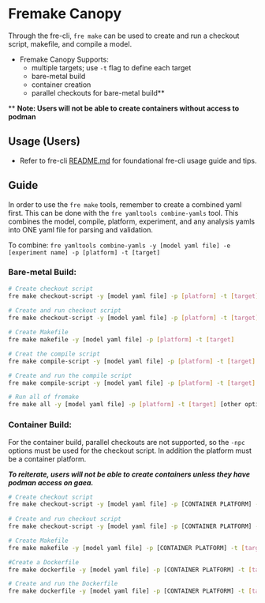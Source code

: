# **Fremake Canopy**
Through the fre-cli, `fre make` can be used to create and run a checkout script, makefile, and compile a model.

* Fremake Canopy Supports:
   - multiple targets; use `-t` flag to define each target
   - bare-metal build
   - container creation
   - parallel checkouts for bare-metal build**

** **Note: Users will not be able to create containers without access to podman**

## **Usage (Users)**
* Refer to fre-cli [README.md](https://github.com/NOAA-GFDL/fre-cli/blob/main/README.md) for foundational fre-cli usage guide and tips.

## Guide
In order to use the `fre make` tools, remember to create a combined yaml first. This can be done with the `fre yamltools combine-yamls` tool. This combines the model, compile, platform, experiment, and any analysis yamls into ONE yaml file for parsing and validation. 

To combine: 
`fre yamltools combine-yamls -y [model yaml file] -e [experiment name] -p [platform] -t [target]`

### **Bare-metal Build:**
```bash
# Create checkout script
fre make checkout-script -y [model yaml file] -p [platform] -t [target]
      
# Create and run checkout script
fre make checkout-script -y [model yaml file] -p [platform] -t [target] --execute

# Create Makefile
fre make makefile -y [model yaml file] -p [platform] -t [target]

# Creat the compile script
fre make compile-script -y [model yaml file] -p [platform] -t [target]

# Create and run the compile script
fre make compile-script -y [model yaml file] -p [platform] -t [target] --execute

# Run all of fremake 
fre make all -y [model yaml file] -p [platform] -t [target] [other options...]
```

### **Container Build:**
For the container build, parallel checkouts are not supported, so the `-npc` options must be used for the checkout script. In addition the platform must be a container platform. 

***To reiterate, users will not be able to create containers unless they have podman access on gaea.***
```bash
# Create checkout script
fre make checkout-script -y [model yaml file] -p [CONTAINER PLATFORM] -t [target] -npc
      
# Create and run checkout script
fre make checkout-script -y [model yaml file] -p [CONTAINER PLATFORM] -t [target] --execute

# Create Makefile
fre make makefile -y [model yaml file] -p [CONTAINER PLATFORM] -t [target]

#Create a Dockerfile
fre make dockerfile -y [model yaml file] -p [CONTAINER PLATFORM] -t [target]

# Create and run the Dockerfile
fre make dockerfile -y [model yaml file] -p [CONTAINER PLATFORM] -t [target] --execute
```
